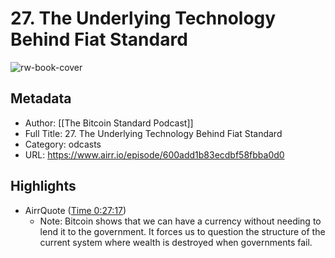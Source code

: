 # 27. The Underlying Technology Behind Fiat Standard

![rw-book-cover](https://d3wo5wojvuv7l.cloudfront.net/t_rss_itunes_square_1400/images.spreaker.com/original/32f515d0d9722d4477e1dd0d216f9a45.jpg)

## Metadata
- Author: [[The Bitcoin Standard Podcast]]
- Full Title: 27. The Underlying Technology Behind Fiat Standard
- Category: odcasts
- URL: https://www.airr.io/episode/600add1b83ecdbf58fbba0d0

## Highlights
- AirrQuote ([Time 0:27:17](https://www.airr.io/quote/60123f5ec9f3ab4905f39cfb))
    - Note: Bitcoin shows that we can have a currency without needing to lend it to the government. It forces us to question the structure of the current system where wealth is destroyed when governments fail.
